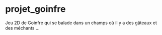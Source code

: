 # projet_goinfre
Jeu 2D de Goinfre qui se balade dans un champs où il y a des gâteaux et des méchants ...
